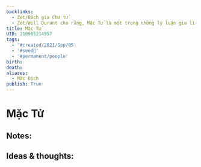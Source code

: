 ```yaml
---
backlinks:
  - Zet/Bách gia Chư tử
  - Zet/Will Durant cho rằng, Mặc Tử là một trong những lý luận gia lí sự vô lý
title: Mặc Tử
UID: 210905214957
tags:
  - '#created/2021/Sep/05'
  - '#seed🥜'
  - '#permanent/people'
birth: 
death: 
aliases:
  - Mặc Địch
publish: True
---
```

# Mặc Tử

## Notes:


## Ideas & thoughts:

